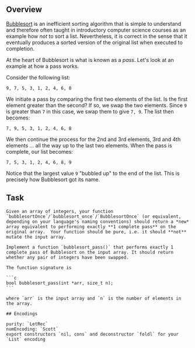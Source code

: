 ## Overview

[Bubblesort](https://en.wikipedia.org/wiki/Bubble_sort) is an inefficient sorting algorithm that is simple to understand and therefore often taught in introductory computer science courses as an example how _not_ to sort a list. Nevertheless, it is correct in the sense that it eventually produces a sorted version of the original list when executed to completion.

At the heart of Bubblesort is what is known as a _pass_. Let's look at an example at how a pass works.

Consider the following list:

```
9, 7, 5, 3, 1, 2, 4, 6, 8
```

We initiate a pass by comparing the first two elements of the list. Is the first element greater than the second? If so, we swap the two elements. Since `9` is greater than `7` in this case, we swap them to give `7, 9`. The list then becomes:

```
7, 9, 5, 3, 1, 2, 4, 6, 8
```

We then continue the process for the 2nd and 3rd elements, 3rd and 4th elements ... all the way up to the last two elements. When the pass is complete, our list becomes:

```
7, 5, 3, 1, 2, 4, 6, 8, 9
```

Notice that the largest value `9` "bubbled up" to the end of the list. This is precisely how Bubblesort got its name.

## Task

~~~if-not:riscv
Given an array of integers, your function `bubblesortOnce`/`bubblesort_once`/`BubblesortOnce` (or equivalent, depending on your language's naming conventions) should return a *new* array equivalent to performing exactly **1 complete pass** on the original array.  Your function should be pure, i.e. it should **not** mutate the input array.
~~~

~~~if:riscv
Implement a function `bubblesort_pass()` that performs exactly 1 complete pass of Bubblesort on the input array. It should return whether any pair of integers have been swapped.

The function signature is

```c
bool bubblesort_pass(int *arr, size_t n);
```

where `arr` is the input array and `n` is the number of elements in the array.
~~~

~~~if:lambdacalc
## Encodings

purity: `LetRec`  
numEncoding: `Scott`  
export constructors `nil, cons` and deconstructor `foldl` for your `List` encoding  
~~~